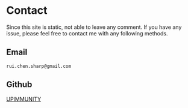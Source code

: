 # Contact

Since this site is static, not able to leave any comment. If you have any issue, please feel free to contact me with any following methods.

## Email

```text
rui.chen.sharp@gmail.com
```

## Github

[UPIMMUNITY](https://github.com/UPIMMUNITY)
